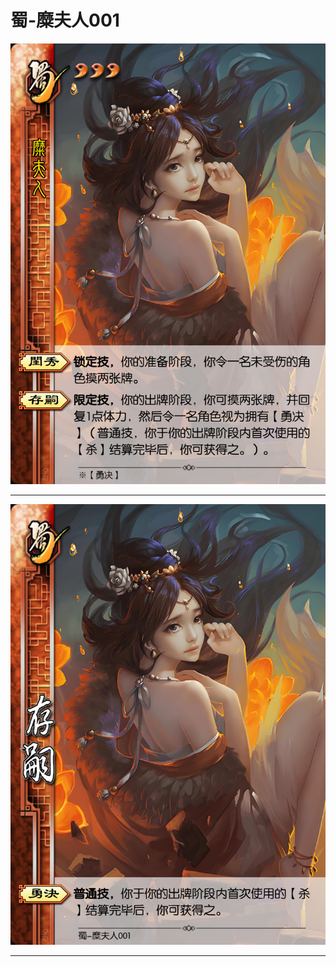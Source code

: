 # 蜀-糜夫人001

![蜀-糜夫人001](../assets/蜀-糜夫人001.jfif)

---

![蜀-糜夫人001-存嗣-勇决](../assets/蜀-糜夫人001-存嗣-勇决.jfif)

---